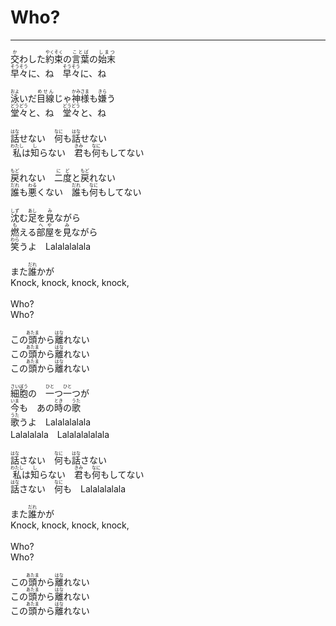# Who?
---
<lyric>
<ruby>交<rt>か</rt></ruby>わした<ruby>約束<rt>やくそく</rt></ruby>の<ruby>言葉<rt>ことば</rt></ruby>の<ruby>始末<rt>しまつ</rt></ruby><br/>&#13;
<ruby>早々<rt>そうそう</rt></ruby>に、ね　<ruby>早々<rt>そうそう</rt></ruby>に、ね<br/>&#13;
<br/>&#13;
<ruby>泳<rt>およ</rt></ruby>いだ<ruby>目線<rt>めせん</rt></ruby>じゃ<ruby>神様<rt>かみさま</rt></ruby>も<ruby>嫌<rt>きら</rt></ruby>う<br/>&#13;
<ruby>堂々<rt>どうどう</rt></ruby>と、ね　<ruby>堂々<rt>どうどう</rt></ruby>と、ね<br/>&#13;
<br/>&#13;
<ruby>話<rt>はな</rt></ruby>せない　<ruby>何<rt>なに</rt></ruby>も<ruby>話<rt>はな</rt></ruby>せない<br/>&#13;
<ruby>私<rt>わたし</rt></ruby>は<ruby>知<rt>し</rt></ruby>らない　<ruby>君<rt>きみ</rt></ruby>も<ruby>何<rt>なに</rt></ruby>もしてない<br/>&#13;
<br/>&#13;
<ruby>戻<rt>もど</rt></ruby>れない　<ruby>二度<rt>にど</rt></ruby>と<ruby>戻<rt>もど</rt></ruby>れない<br/>&#13;
<ruby>誰<rt>だれ</rt></ruby>も<ruby>悪<rt>わる</rt></ruby>くない　<ruby>誰<rt>だれ</rt></ruby>も<ruby>何<rt>なに</rt></ruby>もしてない<br/>&#13;
<br/>&#13;
<ruby>沈<rt>しず</rt></ruby>む<ruby>足<rt>あし</rt></ruby>を<ruby>見<rt>み</rt></ruby>ながら<br/>&#13;
<ruby>燃<rt>も</rt></ruby>える<ruby>部屋<rt>へや</rt></ruby>を<ruby>見<rt>み</rt></ruby>ながら<br/>&#13;
<ruby>笑<rt>わら</rt></ruby>うよ　Lalalalalala<br/>&#13;
<br/>&#13;
また<ruby>誰<rt>だれ</rt></ruby>かが<br/>&#13;
Knock, knock, knock, knock,<br/>&#13;
<br/>&#13;
Who?<br/>&#13;
Who?<br/>&#13;
<br/>&#13;
この<ruby>頭<rt>あたま</rt></ruby>から<ruby>離<rt>はな</rt></ruby>れない<br/>&#13;
この<ruby>頭<rt>あたま</rt></ruby>から<ruby>離<rt>はな</rt></ruby>れない<br/>&#13;
この<ruby>頭<rt>あたま</rt></ruby>から<ruby>離<rt>はな</rt></ruby>れない<br/>&#13;
<br/>&#13;
<ruby>細胞<rt>さいぼう</rt></ruby>の　<ruby>一<rt>ひと</rt></ruby>つ<ruby>一<rt>ひと</rt></ruby>つが<br/>&#13;
<ruby>今<rt>いま</rt></ruby>も　あの<ruby>時<rt>とき</rt></ruby>の<ruby>歌<rt>うた</rt></ruby><br/>&#13;
<ruby>歌<rt>うた</rt></ruby>うよ　Lalalalalala<br/>&#13;
Lalalalala　Lalalalalalala<br/>&#13;
<br/>&#13;
<ruby>話<rt>はな</rt></ruby>さない　<ruby>何<rt>なに</rt></ruby>も<ruby>話<rt>はな</rt></ruby>さない<br/>&#13;
<ruby>私<rt>わたし</rt></ruby>は<ruby>知<rt>し</rt></ruby>らない　<ruby>君<rt>きみ</rt></ruby>も<ruby>何<rt>なに</rt></ruby>もしてない<br/>&#13;
<ruby>話<rt>はな</rt></ruby>さない　<ruby>何<rt>なに</rt></ruby>も　Lalalalalala<br/>&#13;
<br/>&#13;
また<ruby>誰<rt>だれ</rt></ruby>かが<br/>&#13;
Knock, knock, knock, knock,<br/>&#13;
<br/>&#13;
Who?<br/>&#13;
Who?<br/>&#13;
<br/>&#13;
この<ruby>頭<rt>あたま</rt></ruby>から<ruby>離<rt>はな</rt></ruby>れない<br/>&#13;
この<ruby>頭<rt>あたま</rt></ruby>から<ruby>離<rt>はな</rt></ruby>れない<br/>&#13;
この<ruby>頭<rt>あたま</rt></ruby>から<ruby>離<rt>はな</rt></ruby>れない<br/>&#13;
</lyric>
